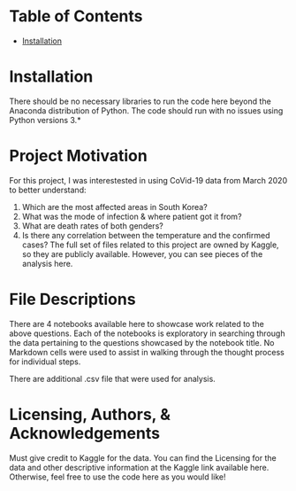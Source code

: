 Table of Contents
=================
* [Installation](#Installation)

# Installation
There should be no necessary libraries to run the code here beyond the Anaconda distribution of Python. The code should run with no issues using Python versions 3.*

# Project Motivation
For this project, I was interestested in using CoVid-19 data from March 2020 to better understand:
1. Which are the most affected areas in South Korea?
2. What was the mode of infection & where patient got it from?
3. What are death rates of both genders?
4. Is there any correlation between the temperature and the confirmed cases?
The full set of files related to this project are owned by Kaggle, so they are publicly available. However, you can see pieces of the analysis here.

# File Descriptions
There are 4 notebooks available here to showcase work related to the above questions. Each of the notebooks is exploratory in searching through the data pertaining to the questions showcased by the notebook title. No Markdown cells were used to assist in walking through the thought process for individual steps.

There are additional .csv file that were used for analysis.

# Licensing, Authors, & Acknowledgements
Must give credit to Kaggle for the data. You can find the Licensing for the data and other descriptive information at the Kaggle link available here. Otherwise, feel free to use the code here as you would like!
